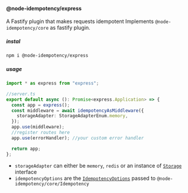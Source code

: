 #### @node-idempotency/express

A Fastify plugin that makes requests idempotent
Implements `@node-idempotency/core` as fastify plugin.

##### instal

```bash
npm i @node-idempotency/express
```

##### usage

```ts
import * as express from "express";

//server.ts
export default async (): Promise<express.Application> => {
  const app = express();
  const middleware = await idempotencyAsMiddleware({
    storageAdapter: StorageAdapterEnum.memory,
  });
  app.use(middleware);
  //register routes here
  app.use(errorHandler); //your custom error handler

  return app;
};
```

- `storageAdapter` can either be `memory`, `redis` or an instance of [`Storage`](../storage/Readme.md) interface
- `idempotencyOptions` are the [`IdempotencyOptions`](../core/docs/interfaces/IdempotencyOptions.md) passed to `@node-idempotency/core/Idempotency`
